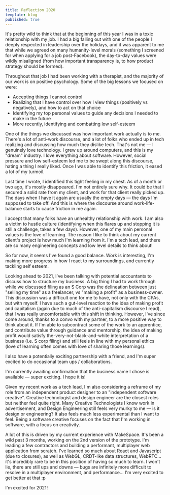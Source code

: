 ```yaml
---
title: Reflection 2020
template: blog
published: true
---
```


It's pretty wild to think that at the beginning of this year I was in a toxic relationship with my job. I had a big falling out with one of the people I deeply respected in leadership over the holidays, and it was apparent to me that while we agreed on many humanity-level morals (something I screened for when applying for a job post-Facebook), the day-to-day values were wildly misaligned (from how important transparency is, to how product strategy should be formed).

Throughout that job I had been working with a therapist, and the majority of our work is on positive psychology. Some of the big lessons we focused on were:
- Accepting things I cannot control
- Realizing that I have control over how I view things (positively vs negatively), and how to act on that choice
- Identifying my top personal values to guide any decisions I needed to make in the future
- More recently, identifying and combatting low self-esteem

One of the things we discussed was how important work actually is to me. There's a lot of anti-work discourse, and a lot of folks who ended up in tech realizing and discussing how much they dislike tech. That's not me — I genuinely love technology. I grew up around computers, and this is my "dream" industry. I love everything about software. However, social pressure and low self-esteem led me to be swept along this discourse, hating a thing I really liked. Once I was able to identify this friction, it eased a lot of my turmoil.

Last time I wrote, I identified this tight feeling in my chest. As of a month or two ago, it's mostly disappeared. I'm not entirely sure why. It could be that I secured a solid rate from my client, and work for that client really picked up. The days when I have it again are usually the empty days — the days I'm supposed to take off. And this is where the discourse around work-life-balance starts to cause friction in me again.

I accept that many folks have an unhealthy relationship with work. I am also a victim to hustle culture (identifying when this flares up and stopping it is still a challenge, takes a few days). However, one of my main personal values is the love of learning. The reason I like to think about my current client's project is how much I'm learning from it. I'm a tech lead, and there are so many engineering concepts and low level details to think about!

So for now, it seems I've found a good balance. Work is interesting, I'm making more progress in how I react to my surroundings, and currently tackling self esteem.

Looking ahead to 2021, I've been talking with potential accountants to discuss how to structure my business. A big thing I had to work through while we discussed filing as an S Corp was the delineation between just "selling my time" as a freelancer, vs "making a profit" as a business-owner. This discussion was a difficult one for me to have, not only with the CPAs, but with myself. I have such a gut-level reaction to the idea of making profit and capitalism (again due to much of the anti-capitalism discourse I read), that I was really uncomfortable with this shift in thinking. However, I've since come around, thanks to a convo with my partner, to a more positive way to think about it. If I'm able to subcontract some of the work to an apprentice, and contribute value through guidance and mentorship, the idea of making profit would satisfy the-very-not-black-and-white interpretation of a business (i.e. S corp filing) and still feels in line with my personal ethics (love of learning often comes with love of sharing those learnings).

I also have a potentially exciting partnership with a friend, and I'm super excited to do occasional team ups / collaborations.

I'm currently awaiting confirmation that the business name I chose is available — super exciting. I hope it is! 

Given my recent work as a tech lead, I'm also considering a reframe of my role from an independent product designer to an "independent software creative". Creative technologist and design engineer are the closest roles but neither feel quite right. Many Creative Technologists I know work in advertisement, and Design Engineering still feels very murky to me — is it design or engineering? It also feels much less experimental than I want to feel. Being a software creative focuses on the fact that I'm working in software, with a focus on creativity.

A lot of this is driven by my current experience with MakeSpace. It's been a wild past 3 months, working on the 2nd version of the prototype. I'm leading a few contractors and building a performant, multiplayer web application from scratch. I've learned so much about React and Javascript (due to closures), as well as WebGL, CRDT-like data structures, WebRTC... it's incredibly rare to be in this position of having so much to learn. I won't lie, there are still ups and downs — bugs are infinitely more difficult to resolve in a multiplayer environment, and performance... I'm very excited to get better at that :p

I'm excited for 2021! 
